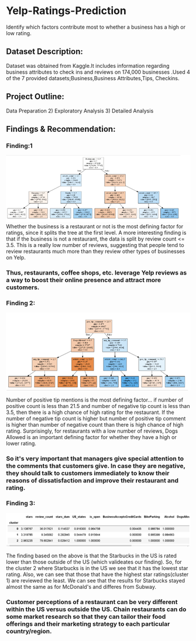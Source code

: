 # Yelp-Ratings-Prediction
Identify which factors contribute most to whether a business has a high or low rating. 


## Dataset Description:
Dataset  was obtained from Kaggle.It includes information  regarding business attributes to check ins and reviews on 174,000 businesses .Used 4 of the 7 provided datasets;Business,Business Attributes,Tips, Checkins.

## Project Outline:
Data Preparation
2)    Exploratory Analysis
3)    Detailed Analysis

## Findings & Recommendation:

### Finding:1

![Finding 2](https://github.com/Sikhadasr/Yelp-Ratings-Prediction/blob/master/Images/Finding1.PNG)
Whether the business is a restaurant or not is the most defining factor for ratings, since it splits the tree at the first level. 
A more interesting finding is that if the business is not a restaurant, the data is split by review count <= 3.5. This is a really low number of reviews, suggesting that people tend to review restaurants much more than they review other types of businesses on Yelp.
### Thus,  restaurants, coffee shops, etc. leverage Yelp reviews as a way to boost their online presence and attract more customers.


### Finding 2:

![Finding 2](https://github.com/Sikhadasr/Yelp-Ratings-Prediction/blob/master/Images/Finding%202.PNG)

Number of positive tip mentions is the most defining factor… if number of positive count is less than 21.5 and number of negative tip count is less than 3.5, then there is a high chance of high rating for the restaurant. If the number of negative tip count is higher but number of positive tip comment is higher than number of negative count than there is high chance of high rating.
Surprisingly, for restaurants with a low number of reviews, Dogs Allowed is an important defining factor for whether they have a high or lower rating.

### So it's very important that managers give special attention to the comments that customers give. In case they are negative, they should talk to customers immediately to know their reasons of dissatisfaction and improve their restaurant and rating.

### Finding 3:

![Finding 3](https://github.com/Sikhadasr/Yelp-Ratings-Prediction/blob/master/Images/Clustering.PNG)

The finding based on the above is that the Starbucks in the US is rated lower than those outside of the US (which valideates our finding). So, for the cluster 2 where Starbucks is in the US we see that it has the lowest star rating. Also, we can see that those that have the highest star ratings(cluster 1) are reviewed the least. We can see that the results for Starbucks stayed almost the same as for McDonald's and differes from Subway.

### Customer perceptions of a restaurant can be very different within the US versus outside the US.  Chain restaurants can do some market research so that they can tailor their food offerings and their marketing strategy to each particular country/region.




